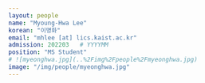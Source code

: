 ```yaml
---
layout: people
name: "Myoung-Hwa Lee"
korean: "이명화"
email: "mhlee [at] lics.kaist.ac.kr"
admission: 202203   # YYYYMM
position: "MS Student"
# ![myeonghwa.jpg](..%2Fimg%2Fpeople%2Fmyeonghwa.jpg)
image: "/img/people/myeonghwa.jpg"
---
```

